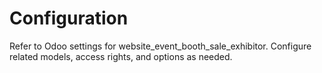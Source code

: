 # Configuration

Refer to Odoo settings for website_event_booth_sale_exhibitor. Configure related models, access rights, and options as needed.
